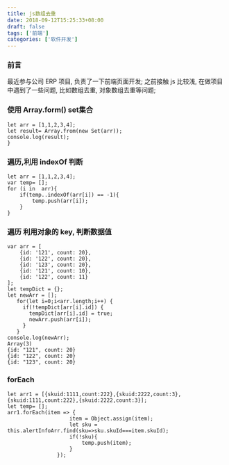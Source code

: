 ```yaml
---
title: js数组去重
date: 2018-09-12T15:25:33+08:00 
draft: false
tags: ['前端']
categories: ['软件开发']
---
```


### 前言

最近参与公司 ERP 项目, 负责了一下前端页面开发; 之前接触 js 比较浅, 在做项目中遇到了一些问题, 比如数组去重, 对象数组去重等问题;

### 使用 Array.form() set集合

```
let arr = [1,1,2,3,4];
let result= Array.from(new Set(arr));
console.log(result);
}
```

### 遍历,利用 indexOf 判断

```
let arr = [1,1,2,3,4];
var temp= [];
for (i in  arr){
    if(temp..indexOf(arr[i]) == -1){
        temp.push(arr[i]);
    }
}
```

### 遍历 利用对象的 key, 判断数据值

```
var arr = [
    {id: '121', count: 20},
    {id: '122', count: 20},
    {id: '123', count: 20},
    {id: '121', count: 10},
    {id: '122', count: 11}
];
let tempDict = {};
let newArr = [];
   for(let i=0;i<arr.length;i++) {
     if(!tempDict[arr[i].id]) {
       tempDict[arr[i].id] = true;
       newArr.push(arr[i]);
     }
   }
console.log(newArr);
Array(3)
{id: "121", count: 20}
{id: "122", count: 20}
{id: "123", count: 20}
```

### forEach

```
let arr1 = [{skuid:1111,count:222},{skuid:2222,count:3},{skuid:1111,count:222},{skuid:2222,count:3}];
let temp= [];
arr1.forEach(item => {
                    item = Object.assign(item);
                    let sku = this.alertInfoArr.find(sku=>sku.skuId===item.skuId);
                    if(!sku){
                        temp.push(item);
                    }
                });
```
